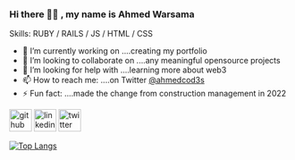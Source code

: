 ### Hi there 👋🏾 , my name is Ahmed Warsama

Skills: RUBY / RAILS / JS / HTML / CSS

- 🔭 I’m currently working on ....creating my portfolio 
- 👯 I’m looking to collaborate on ....any meaningful opensource projects 
- 🤔 I’m looking for help with ....learning more about web3 
- 📫 How to reach me: ....on Twitter [@ahmedcod3s](https://twitter.com/ahmedcod3s)  
- ⚡ Fun fact: ....made the change from construction management in 2022 


[<img src='https://cdn.jsdelivr.net/npm/simple-icons@3.0.1/icons/github.svg' alt='github' height='40'>](https://github.com/awar7118)  [<img src='https://cdn.jsdelivr.net/npm/simple-icons@3.0.1/icons/linkedin.svg' alt='linkedin' height='40'>](https://www.linkedin.com/in/ahmedwarsama/)  [<img src='https://cdn.jsdelivr.net/npm/simple-icons@3.0.1/icons/twitter.svg' alt='twitter' height='40'>](https://twitter.com/ahmedcod3s)  

[![Top Langs](https://github-readme-stats.vercel.app/api/top-langs/?username=awar7118)](https://github.com/anuraghazra/github-readme-stats)

